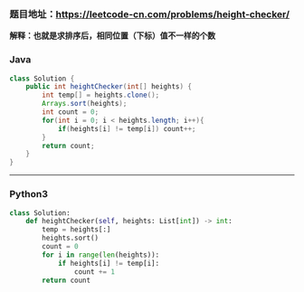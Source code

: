 ### 题目地址：https://leetcode-cn.com/problems/height-checker/

**解释：也就是求排序后，相同位置（下标）值不一样的个数**
### Java
``` java
class Solution {
    public int heightChecker(int[] heights) {
        int temp[] = heights.clone();
        Arrays.sort(heights);
        int count = 0;
        for(int i = 0; i < heights.length; i++){
            if(heights[i] != temp[i]) count++;
        }
        return count;
    }
}
```
---
### Python3
``` python
class Solution:
    def heightChecker(self, heights: List[int]) -> int:
        temp = heights[:]
        heights.sort()
        count = 0
        for i in range(len(heights)):
            if heights[i] != temp[i]:
                count += 1
        return count
```
